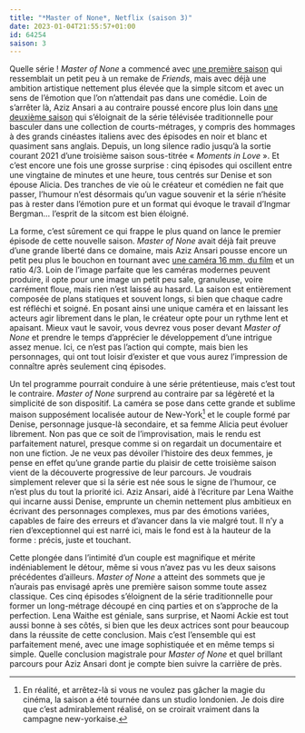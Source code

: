 ```yaml
---
title: "*Master of None*, Netflix (saison 3)"
date: 2023-01-04T21:55:57+01:00
id: 64254 
saison: 3
---
```


Quelle série ! *Master of None* a commencé avec [une première saison](https://voiretmanger.fr/master-none-ansari-yang-netflix/) qui ressemblait un petit peu à un remake de *Friends*, mais avec déjà une ambition artistique nettement plus élevée que la simple sitcom et avec un sens de l’émotion que l’on n’attendait pas dans une comédie. Loin de s’arrêter là, Aziz Ansari a au contraire poussé encore plus loin dans [une deuxième saison](https://voiretmanger.fr/master-none-ansari-yang-netflix/#2) qui s’éloignait de la série télévisée traditionnelle pour basculer dans une collection de courts-métrages, y compris des hommages à des grands cinéastes italiens avec des épisodes en noir et blanc et quasiment sans anglais. Depuis, un long silence radio jusqu’à la sortie courant 2021 d’une troisième saison sous-titrée « *Moments in Love* ». Et c’est encore une fois une grosse surprise : cinq épisodes qui oscillent entre une vingtaine de minutes et une heure, tous centrés sur Denise et son épouse Alicia. Des tranches de vie où le créateur et comédien ne fait que passer, l’humour n’est désormais qu’un vague souvenir et la série n’hésite pas à rester dans l’émotion pure et un format qui évoque le travail d’Ingmar Bergman… l’esprit de la sitcom est bien éloigné.

La forme, c’est sûrement ce qui frappe le plus quand on lance le premier épisode de cette nouvelle saison. *Master of None* avait déjà fait preuve d’une grande liberté dans ce domaine, mais Aziz Ansari pousse encore un petit peu plus le bouchon en tournant avec [une caméra 16 mm, du film](https://www.kodak.com/en/motion/blog-post/master-of-none/) et un ratio 4/3. Loin de l’image parfaite que les caméras modernes peuvent produire, il opte pour une image un petit peu sale, granuleuse, voire carrément floue, mais rien n’est laissé au hasard. La saison est entièrement composée de plans statiques et souvent longs, si bien que chaque cadre est réfléchi et soigné. En posant ainsi une unique caméra et en laissant les acteurs agir librement dans le plan, le créateur opte pour un rythme lent et apaisant. Mieux vaut le savoir, vous devrez vous poser devant *Master of None* et prendre le temps d’apprécier le développement d’une intrigue assez menue. Ici, ce n’est pas l’action qui compte, mais bien les personnages, qui ont tout loisir d’exister et que vous aurez l’impression de connaître après seulement cinq épisodes.

Un tel programme pourrait conduire à une série prétentieuse, mais c’est tout le contraire. *Master of None* surprend au contraire par sa légèreté et la simplicité de son dispositif. La caméra se pose dans cette grande et sublime maison supposément localisée autour de New-York[^1] et le couple formé par Denise, personnage jusque-là secondaire, et sa femme Alicia peut évoluer librement. Non pas que ce soit de l’improvisation, mais le rendu est parfaitement naturel, presque comme si on regardait un documentaire et non une fiction. Je ne veux pas dévoiler l’histoire des deux femmes, je pense en effet qu’une grande partie du plaisir de cette troisième saison vient de la découverte progressive de leur parcours. Je voudrais simplement relever que si la série est née sous le signe de l’humour, ce n’est plus du tout la priorité ici. Aziz Ansari, aidé à l’écriture par Lena Waithe qui incarne aussi Denise, emprunte un chemin nettement plus ambitieux en écrivant des personnages complexes, mus par des émotions variées, capables de faire des erreurs et d’avancer dans la vie malgré tout. Il n’y a rien d’exceptionnel qui est narré ici, mais le fond est à la hauteur de la forme : précis, juste et touchant. 

Cette plongée dans l’intimité d’un couple est magnifique et mérite indéniablement le détour, même si vous n’avez pas vu les deux saisons précédentes d’ailleurs. *Master of None* a atteint des sommets que je n’aurais pas envisagé après une première saison somme toute assez classique. Ces cinq épisodes s’éloignent de la série traditionnelle pour former un long-métrage découpé en cinq parties et on s’approche de la perfection. Lena Waithe est géniale, sans surprise, et Naomi Ackie est tout aussi bonne à ses côtés, si bien que les deux actrices sont pour beaucoup dans la réussite de cette conclusion. Mais c’est l’ensemble qui est parfaitement mené, avec une image sophistiquée et en même temps si simple. Quelle conclusion magistrale pour *Master of None* et quel brillant parcours pour Aziz Ansari dont je compte bien suivre la carrière de près. 

[^1]: En réalité, et arrêtez-là si vous ne voulez pas gâcher la magie du cinéma, la saison a été tournée dans un studio londonien. Je dois dire que c’est admirablement réalisé, on se croirait vraiment dans la campagne new-yorkaise.